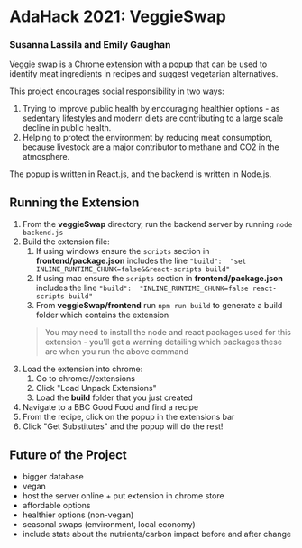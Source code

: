 #  AdaHack 2021: VeggieSwap
###  Susanna Lassila and Emily Gaughan

Veggie swap is a Chrome extension with a popup that can be used to identify meat ingredients in recipes and suggest vegetarian alternatives. 

This project encourages social responsibility in two ways:
1. Trying to improve public health by encouraging healthier options - as sedentary lifestyles and modern diets are contributing to a large scale decline in public health. 
2. Helping to protect the environment by reducing meat consumption, because livestock are a major contributor to methane and CO2 in the atmosphere.

The popup is written in React.js, and the backend is written in Node.js.


## Running the Extension

1. From the **veggieSwap** directory, run the backend server by running `node backend.js`
2. Build the extension file:
	1.  If using windows ensure the `scripts` section in **frontend/package.json** includes the line `"build":  "set INLINE_RUNTIME_CHUNK=false&&react-scripts build"`
	2. If using mac ensure the `scripts` section in **frontend/package.json** includes the line `"build":  "INLINE_RUNTIME_CHUNK=false react-scripts build"`
	3. From **veggieSwap/frontend** run `npm run build` to generate a build folder which contains the extension
    > You may need to install the node and react packages used for this extension - you'll get a warning detailing which packages these are when you run the above command
3. Load the extension into chrome:
	1. Go to chrome://extensions
	2. Click "Load Unpack Extensions"
	3.  Load the **build** folder that you just created
4. Navigate to a BBC Good Food and find a recipe
5. From the recipe, click on the popup in the extensions bar 
6. Click "Get Substitutes" and the popup will do the rest!

## Future of the Project

* bigger database
* vegan
* host the server online + put extension in chrome store
* affordable options
* healthier options (non-vegan)
* seasonal swaps (environment, local economy)
* include stats about the nutrients/carbon impact before and after change